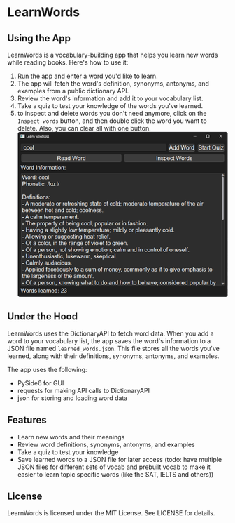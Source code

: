 # LearnWords

## Using the App

LearnWords is a vocabulary-building app that helps you learn new words while reading books. Here's how to use it:

1. Run the app and enter a word you'd like to learn.
2. The app will fetch the word's definition, synonyms, antonyms, and examples from a public dictionary API.
3. Review the word's information and add it to your vocabulary list.
4. Take a quiz to test your knowledge of the words you've learned.
5. to inspect and delete words you don't need anymore, click on the `Inspect words` button, and then double click the word you want to delete. Also, you can clear all with one button.
![alt text](https://github.com/yousifj129/LearnWords/blob/aed01cda79d163ff4343ded2f8c2bd4552258306/imgs/mainWindow.png)

## Under the Hood

LearnWords uses the DictionaryAPI to fetch word data. When you add a word to your vocabulary list, the app saves the word's information to a JSON file named `learned_words.json`. This file stores all the words you've learned, along with their definitions, synonyms, antonyms, and examples.

The app uses the following:
* PySide6 for GUI
* requests for making API calls to DictionaryAPI
* json for storing and loading word data

## Features

* Learn new words and their meanings
* Review word definitions, synonyms, antonyms, and examples
* Take a quiz to test your knowledge
* Save learned words to a JSON file for later access (todo: have multiple JSON files for different sets of vocab and prebuilt vocab to make it easier to learn topic specific words (like the SAT, IELTS and others))

## License

LearnWords is licensed under the MIT License. See LICENSE for details.
